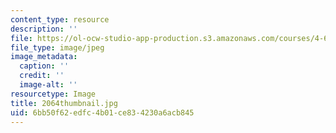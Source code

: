 ```yaml
---
content_type: resource
description: ''
file: https://ol-ocw-studio-app-production.s3.amazonaws.com/courses/4-614-religious-architecture-and-islamic-cultures-fall-2002/6bb50f62edfc4b01ce834230a6acb845_2064thumbnail.jpg
file_type: image/jpeg
image_metadata:
  caption: ''
  credit: ''
  image-alt: ''
resourcetype: Image
title: 2064thumbnail.jpg
uid: 6bb50f62-edfc-4b01-ce83-4230a6acb845
---
```

